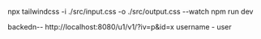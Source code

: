 npx tailwindcss -i ./src/input.css -o ./src/output.css --watch
npm run dev

backedn--
http://localhost:8080/u1/v1/?iv=p&id=x
username - user
